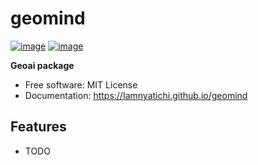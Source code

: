 # geomind


[![image](https://img.shields.io/pypi/v/geomind.svg)](https://pypi.python.org/pypi/geomind)
[![image](https://img.shields.io/conda/vn/conda-forge/geomind.svg)](https://anaconda.org/conda-forge/geomind)


**Geoai package**


-   Free software: MIT License
-   Documentation: https://Iamnyatichi.github.io/geomind


## Features

-   TODO
